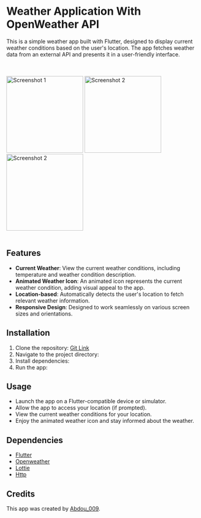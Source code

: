 # Weather Application With OpenWeather API 

This is a simple weather app built with Flutter, designed to display current weather conditions based on the user's location. The app fetches weather data from an external API and presents it in a user-friendly interface.

<br><br>
<img src="/images/img1.png" alt="Screenshot 1" width="200">
<img src="/images/img2.png" alt="Screenshot 2" width="200">
<img src="/images/img3.png" alt="Screenshot 2" width="200">
<br><br>

## Features

- **Current Weather**: View the current weather conditions, including temperature and weather condition description.
- **Animated Weather Icon**: An animated icon represents the current weather condition, adding visual appeal to the app.
- **Location-based**: Automatically detects the user's location to fetch relevant weather information.
- **Responsive Design**: Designed to work seamlessly on various screen sizes and orientations.

## Installation

1. Clone the repository:  [Git Link](https://github.com/Abdou-009/Weaher_App.git)
2. Navigate to the project directory:
3. Install dependencies:
5. Run the app:

## Usage

- Launch the app on a Flutter-compatible device or simulator.
- Allow the app to access your location (if prompted).
- View the current weather conditions for your location.
- Enjoy the animated weather icon and stay informed about the weather.


## Dependencies

- [Flutter](https://flutter.dev/)
- [Openweather](https://openweathermap.org/)
- [Lottie](https://pub.dev/packages/lottie)
- [Http](https://pub.dev/packages/http) 

## Credits

This app was created by [Abdou_009](https://github.com/Abdou_009).
